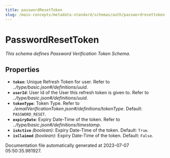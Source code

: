 ```yaml
---
title: passwordResetToken
slug: /main-concepts/metadata-standard/schemas/auth/passwordresettoken
---
```


# PasswordResetToken

*This schema defines Password Verification Token Schema.*

## Properties

- **`token`**: Unique Refresh Token for user. Refer to *../type/basic.json#/definitions/uuid*.
- **`userId`**: User Id of the User this refresh token is given to. Refer to *../type/basic.json#/definitions/uuid*.
- **`tokenType`**: Token Type. Refer to *./emailVerificationToken.json#/definitions/tokenType*. Default: `PASSWORD_RESET`.
- **`expiryDate`**: Expiry Date-Time of the token. Refer to *../type/basic.json#/definitions/timestamp*.
- **`isActive`** *(boolean)*: Expiry Date-Time of the token. Default: `True`.
- **`isClaimed`** *(boolean)*: Expiry Date-Time of the token. Default: `False`.


Documentation file automatically generated at 2023-07-07 05:50:35.981927.
